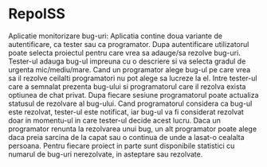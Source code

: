 # RepoISS

Aplicatie monitorizare bug-uri:
Aplicatia contine doua variante de autentificare, ca tester sau ca programator. Dupa autentificare utilizatorul poate selecta proiectul pentru care vrea sa adauge/sa rezolve bug-uri. Tester-ul adauga bug-ul impreuna cu o descriere si va selecta gradul de urgenta mic/mediu/mare. Cand un programator alege bug-ul pe care vrea sa il rezolve ceilalti programatori nu pot alege sa lucreze la el. Intre tester-ul care a semnalat prezenta bug-ului si programatorul care il rezolva exista optiunea de chat privat. Dupa fiecare sesiune programatorul poate actualiza statusul de rezolvare al bug-ului. Cand programatorul considera ca bug-ul este rezolvat, tester-ul este notificat, iar bug-ul va fi considerat rezolvat doar in momentu-ul in care tester-ul decide acest lucru. Daca un programator renunta la rezolvarea unui bug, un alt programator poate alege daca preia sarcina de la capat sau o continua de unde a lasat-o cealalta persoana. Pentru fiecare proiect in parte sunt disponibile statistici cu numarul de bug-uri nerezolvate, in asteptare sau rezolvate.
